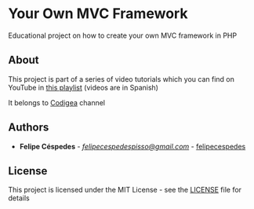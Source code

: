 # Your Own MVC Framework
Educational project on how to create your own MVC framework in PHP

## About
This project is part of a series of video tutorials which you can find on YouTube in [this playlist](https://www.youtube.com/playlist?list=PLm7oxli8T4WuIGNNzOhQwX8Myn04YiWXo) (videos are in Spanish)

It belongs to [Codigea](https://www.youtube.com/channel/UCOg6R-aR1hE6d2HIr4ydoqg) channel

## Authors

* **Felipe Céspedes** - *felipecespedespisso@gmail.com* - [felipecespedes](https://github.com/felipecespedes)

## License

This project is licensed under the MIT License - see the [LICENSE](LICENSE) file for details
